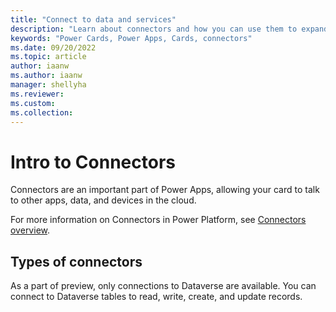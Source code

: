 ```yaml
---
title: "Connect to data and services"
description: "Learn about connectors and how you can use them to expand the capabilities of your cards"
keywords: "Power Cards, Power Apps, Cards, connectors"
ms.date: 09/20/2022
ms.topic: article
author: iaanw
ms.author: iaanw
manager: shellyha
ms.reviewer: 
ms.custom: 
ms.collection: 
---
```


# Intro to Connectors

Connectors are an important part of Power Apps, allowing your card to talk to other apps, data, and devices in the cloud.

For more information on Connectors in Power Platform, see [Connectors overview](https://docs.microsoft.com/connectors/connectors).

## Types of connectors

As a part of preview, only connections to Dataverse are available. You can connect to Dataverse tables to read, write, create, and update records. 
